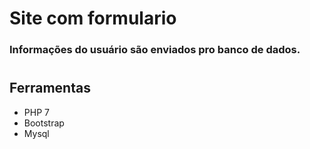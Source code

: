
# Site com formulario

### Informações do usuário são enviados pro banco de dados. 

#

## Ferramentas 
* PHP 7
* Bootstrap
* Mysql